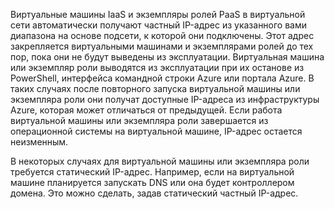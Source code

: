 Виртуальные машины IaaS и экземпляры ролей PaaS в виртуальной сети автоматически получают частный IP-адрес из указанного вами диапазона на основе подсети, к которой они подключены. Этот адрес закрепляется виртуальными машинами и экземплярами ролей до тех пор, пока они не будут выведены из эксплуатации. Виртуальная машина или экземпляр роли выводятся из эксплуатации при их останове из PowerShell, интерфейса командной строки Azure или портала Azure. В таких случаях после повторного запуска виртуальной машины или экземпляра роли они получат доступные IP-адреса из инфраструктуры Azure, которая может отличаться от предыдущей. Если работа виртуальной машины или экземпляра роли завершается из операционной системы на виртуальной машине, IP-адрес остается неизменным.  

В некоторых случаях для виртуальной машины или экземпляра роли требуется статический IP-адрес. Например, если на виртуальной машине планируется запускать DNS или она будет контроллером домена. Это можно сделать, задав статический частный IP-адрес.

